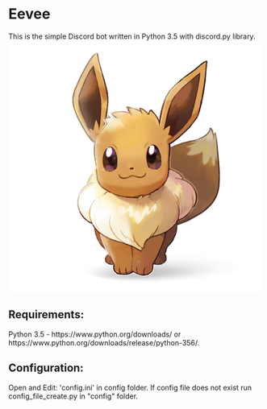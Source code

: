 # Eevee
This is the simple Discord bot written in Python 3.5 with discord.py library.
<img src="img/eevee.png" alt="Eevee" height="500" width="500">

<h2>Requirements:</h2>
Python 3.5 - https://www.python.org/downloads/ or https://www.python.org/downloads/release/python-356/. <br/>

<h2>Configuration:</h2>
Open and Edit: 'config.ini' in config folder.
If config file does not exist run config_file_create.py in "config" folder. 

